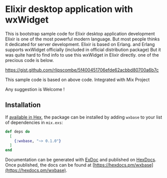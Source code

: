 # Elixir desktop application with wxWidget

This is bootstrap sample code for Elixir desktop application development
Elixir is one of the most powerful modern language.
But most people thinks it dedicated for server development.
Elixir is based on Erlang. and
Erlang supports wxWidget officially (included in official distribution package)
But it was quite hard to find info to use this wxWidget in Elixir directly.
one of the precious code is below.

https://gist.github.com/rlipscombe/5f400451706efde62acbbd80700a6b7c

This sample code is based on above code.
Integrated with Mix Project

Any suggestion is Welcome !


## Installation

If [available in Hex](https://hex.pm/docs/publish), the package can be installed
by adding `wxbase` to your list of dependencies in `mix.exs`:

```elixir
def deps do
  [
    {:wxbase, "~> 0.1.0"}
  ]
end
```

Documentation can be generated with [ExDoc](https://github.com/elixir-lang/ex_doc)
and published on [HexDocs](https://hexdocs.pm). Once published, the docs can
be found at [https://hexdocs.pm/wxbase](https://hexdocs.pm/wxbase).

